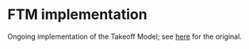 # FTM implementation
Ongoing implementation of the Takeoff Model; see [here](https://epochai.org/blog/interactive-model-of-takeoff-speeds) for the original.
